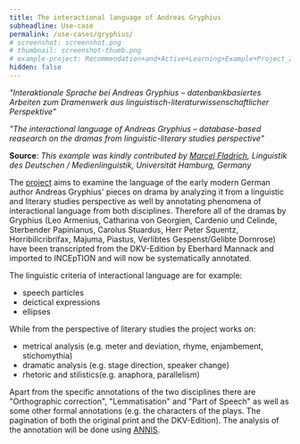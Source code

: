 ```yaml
---
title: The interactional language of Andreas Gryphius
subheadline: Use-case
permalink: /use-cases/gryphius/
# screenshot: screenshot.png
# thumbnail: screenshot-thumb.png
# example-project: Recommendation+and+Active+Learning+Example+Project_2018-07-05_1103.zip
hidden: false
---
```


<i>"Interaktionale Sprache bei Andreas Gryphius – datenbankbasiertes Arbeiten zum Dramenwerk aus linguistisch-literaturwissenschaftlicher Perspektive"</i>

<i>"The interactional language of Andreas Gryphius – database-based reasearch on the dramas from linguistic-literary studies perspective"</i>

**Source**: <i>This example was kindly contributed by 
<a href="https://www.slm.uni-hamburg.de/germanistik/personen/fladrich.html">Marcel Fladrich</a>,
 Linguistik des Deutschen / Medienlinguistik, Universität Hamburg, Germany</i>

The [project][1] aims to examine the language of the early modern German author Andreas Gryphius' pieces 
on drama by analyzing it from a linguistic and literary studies perspective as well by annotating 
phenomena of interactional language from both disciplines. Therefore all of the dramas by Gryphius
(Leo Armenius, Catharina von Georgien, Cardenio und Celinde, Sterbender Papinianus, Carolus Stuardus,
Herr Peter Squentz, Horribilicribrifax, Majuma, Piastus, Verlibtes Gespenst/Gelibte Dornrose) have
been transcripted from the DKV-Edition by Eberhard Mannack and imported to INCEpTION and will now be
systematically annotated.

The linguistic criteria of interactional language are for example:

*	speech particles
*	deictical expressions
*	ellipses 

While from the perspective of literary studies the project works on:

*	metrical analysis (e.g. meter and deviation, rhyme, enjambement, stichomythia)
*	dramatic analysis (e.g. stage direction, speaker change) 
*	rhetoric and stilistics(e.g. anaphora, parallelism)

Apart from the specific annotations of the two disciplines there are "Orthographic correction", 
"Lemmatisation" and "Part of Speech" as well as some other formal annotations (e.g. the characters 
of the plays. The pagination of both the original print and the DKV-Edition).
The analysis of the annotation will be done using [ANNIS][2].

[1]: http://gryphius.sprache-interaktion.de
[2]: http://corpus-tools.org/annis/
